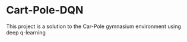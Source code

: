 # Cart-Pole-DQN
This project is a solution to the Car-Pole gymnasium environment using deep q-learning
